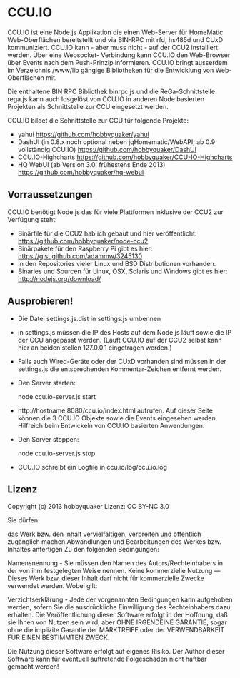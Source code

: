 CCU.IO
======

CCU.IO ist eine Node.js Applikation die einen Web-Server für HomeMatic Web-Oberflächen bereitstellt und via BIN-RPC mit
rfd, hs485d und CUxD kommuniziert. CCU.IO kann - aber muss nicht - auf der CCU2 installiert werden. Über eine Websocket-
Verbindung kann CCU.IO den Web-Browser über Events nach dem Push-Prinzip informieren. CCU.IO bringt ausserdem im Verzeichnis
/www/lib gängige Bibliotheken für die Entwicklung von Web-Oberflächen mit.

Die enthaltene BIN RPC Bibliothek binrpc.js und die ReGa-Schnittstelle rega.js kann auch losgelöst von CCU.IO in anderen
Node basierten Projekten als Schnittstelle zur CCU eingesetzt werden.

CCU.IO bildet die Schnittstelle zur CCU für folgende Projekte:

* yahui https://github.com/hobbyquaker/yahui
* DashUI (in 0.8.x noch optional neben jqHomematic/WebAPI, ab 0.9 vollständig CCU.IO) https://github.com/hobbyquaker/DashUI
* CCU.IO-Highcharts https://github.com/hobbyquaker/CCU-IO-Highcharts
* HQ WebUI (ab Version 3.0, frühestens Ende 2013) https://github.com/hobbyquaker/hq-webui


## Vorraussetzungen

CCU.IO benötigt Node.js das für viele Plattformen inklusive der CCU2 zur Verfügung steht:
* Binärfile für die CCU2 hab ich gebaut und hier veröffentlicht: https://github.com/hobbyquaker/node-ccu2
* Binärpakete für den Raspberry Pi gibt es hier: https://gist.github.com/adammw/3245130
* In den Repositories vieler Linux und BSD Distributionen vorhanden.
* Binaries und Sourcen für Linux, OSX, Solaris und Windows gibt es hier: http://nodejs.org/download/

## Ausprobieren!

* Die Datei settings.js.dist in settings.js umbennen
* in settings.js müssen die IP des Hosts auf dem Node.js läuft sowie die IP der CCU angepasst werden. (Läuft CCU.IO auf
der CCU2 selbst kann hier an beiden stellen 127.0.0.1 eingetragen werden.)
* Falls auch Wired-Geräte oder der CUxD vorhanden sind müssen in der settings.js die entsprechenden Kommentar-Zeichen entfernt werden.
* Den Server starten:

    node ccu.io-server.js start

* http://hostname:8080/ccu.io/index.html aufrufen. Auf dieser Seite können die 3 CCU.IO Objekte sowie die Events
eingesehen werden. Hilfreich beim Entwickeln von CCU.IO basierten Anwendungen.

* Den Server stoppen:

    node ccu.io-server.js stop

* CCU.IO schreibt ein Logfile in ccu.io/log/ccu.io.log


## Lizenz

Copyright (c) 2013 hobbyquaker
Lizenz: CC BY-NC 3.0

Sie dürfen:

das Werk bzw. den Inhalt vervielfältigen, verbreiten und öffentlich zugänglich machen
Abwandlungen und Bearbeitungen des Werkes bzw. Inhaltes anfertigen
Zu den folgenden Bedingungen:

Namensnennung - Sie müssen den Namen des Autors/Rechteinhabers in der von ihm festgelegten Weise nennen.
Keine kommerzielle Nutzung — Dieses Werk bzw. dieser Inhalt darf nicht für kommerzielle Zwecke verwendet werden.
Wobei gilt:

Verzichtserklärung - Jede der vorgenannten Bedingungen kann aufgehoben werden, sofern Sie die ausdrückliche Einwilligung des Rechteinhabers dazu erhalten.
Die Veröffentlichung dieser Software erfolgt in der Hoffnung, daß sie Ihnen von Nutzen sein wird, aber OHNE IRGENDEINE GARANTIE, sogar ohne die implizite Garantie der MARKTREIFE oder der VERWENDBARKEIT FÜR EINEN BESTIMMTEN ZWECK.

Die Nutzung dieser Software erfolgt auf eigenes Risiko. Der Author dieser Software kann für eventuell auftretende Folgeschäden nicht haftbar gemacht werden!